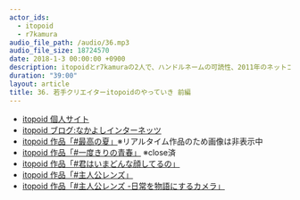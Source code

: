 ```yaml
---
actor_ids:
  - itopoid
  - r7kamura
audio_file_path: /audio/36.mp3
audio_file_size: 18724570
date: 2018-1-3 00:00:00 +0900
description: itopoidとr7kamuraの2人で、ハンドルネームの可読性、2011年のネットコミュニティ、夏を思うと死にたくなる理由、振り返ることでしか認識できない青春について話しました。
duration: "39:00"
layout: article
title: 36. 若手クリエイターitopoidのやっていき 前編
---
```


- [itopoid 個人サイト](http://itopoid.net)
- [itopoid ブログ:なかよしインターネッツ](http://blog.itopoid.net)
- [itopoid 作品「#最高の夏」](http://summer.itopoid.net)※リアルタイム作品のため画像は非表示中
- [itopoid 作品「#一度きりの青春」](http://spring.itopoid.net) ※close済
- [itopoid 作品「#君はいまどんな顔してるの」](https://twitter.com/itopoid/status/899089616908697600)
- [itopoid 作品「#主人公レンズ」](https://twitter.com/itopoid/status/933262577651433478)
- [itopoid 作品「#主人公レンズ -日常を物語にするカメラ」](https://syujinko-lens.com/)
